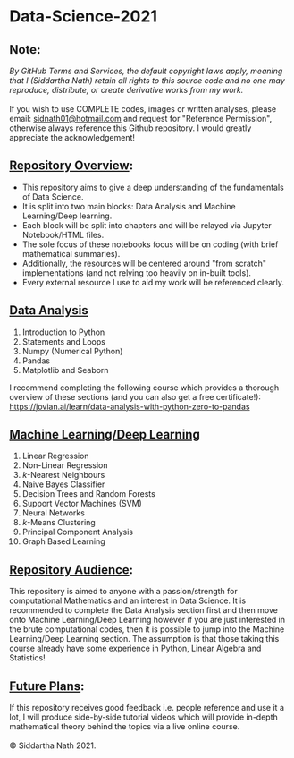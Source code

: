 # Data-Science-2021
## Note: 
*By GitHub Terms and Services, the default copyright laws apply, meaning that I (Siddartha Nath) retain all rights to this source code and no one may reproduce, distribute, or create derivative works from my work.*
<br>
<br>
If you wish to use COMPLETE codes, images or written analyses, please email: sidnath01@hotmail.com and request for "Reference Permission", otherwise always reference this Github repository. I would greatly appreciate the acknowledgement! 
## <ins>Repository Overview</ins>:
- This repository aims to give a deep understanding of the fundamentals of Data Science. 
- It is split into two main blocks: Data Analysis and Machine Learning/Deep learning. 
- Each block will be split into chapters and will be relayed via Jupyter Notebook/HTML files.
- The sole focus of these notebooks focus will be on coding (with brief mathematical summaries). 
- Additionally, the resources will be centered around "from scratch" implementations (and not relying too heavily on in-built tools). 
- Every external resource I use to aid my work will be referenced clearly.

## <ins>Data Analysis</ins>
1. Introduction to Python
2. Statements and Loops
3. Numpy (Numerical Python)
4. Pandas
5. Matplotlib and Seaborn

I recommend completing the following course which provides a thorough overview of these sections (and you can also get a free certificate!): https://jovian.ai/learn/data-analysis-with-python-zero-to-pandas

## <ins>Machine Learning/Deep Learning</ins>
1. Linear Regression
2. Non-Linear Regression
3. *k*-Nearest Neighbours
4. Naive Bayes Classifier 
5. Decision Trees and Random Forests
6. Support Vector Machines (SVM)
7. Neural Networks
8. *k*-Means Clustering
9. Principal Component Analysis
10. Graph Based Learning

## <ins>Repository Audience</ins>:
This repository is aimed to anyone with a passion/strength for computational Mathematics and an interest in Data Science. It is recommended to complete the Data Analysis section first and then move onto Machine Learning/Deep Learning however if you are just interested in the brute computational codes, then it is possible to jump into the Machine Learning/Deep Learning section. The assumption is that those taking this course already have some experience in Python, Linear Algebra and Statistics! 
<br>

## <ins>Future Plans</ins>:
If this repository receives good feedback i.e. people reference and use it a lot, I will produce side-by-side tutorial videos which will provide in-depth mathematical theory behind the topics via a live online course. 
<br>
<br>
© Siddartha Nath 2021. 

